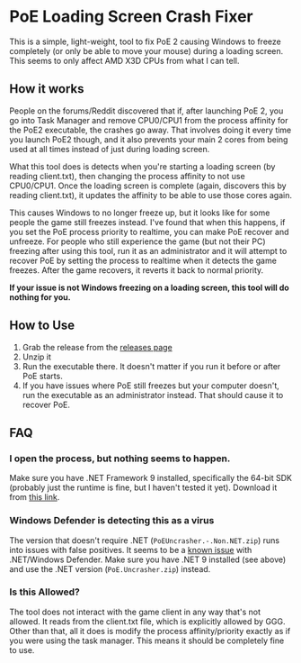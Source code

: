 # PoE Loading Screen Crash Fixer

This is a simple, light-weight, tool to fix PoE 2 causing Windows to freeze completely (or only be able to move your mouse) during a loading screen. This seems to only affect AMD X3D CPUs from what I can tell.

## How it works

People on the forums/Reddit discovered that if, after launching PoE 2, you go into Task Manager and remove CPU0/CPU1 from the process affinity for the PoE2 executable, the crashes go away.
That involves doing it every time you launch PoE2 though, and it also prevents your main 2 cores from being used at all times instead of just during loading screen.

What this tool does is detects when you're starting a loading screen (by reading client.txt), then changing the process affinity to not use CPU0/CPU1. Once the loading screen is complete
(again, discovers this by reading client.txt), it updates the affinity to be able to use those cores again.

This causes Windows to no longer freeze up, but it looks like for some people the game still freezes instead. I've found that when this happens, if you set the PoE process priority to realtime,
you can make PoE recover and unfreeze. For people who still experience the game (but not their PC) freezing after using this tool, run it as an administrator and it will attempt to recover
PoE by setting the process to realtime when it detects the game freezes. After the game recovers, it reverts it back to normal priority.

**If your issue is not Windows freezing on a loading screen, this tool will do nothing for you.**

## How to Use

1. Grab the release from the [releases page](https://github.com/Kapps/PoEUncrasher/releases/)
2. Unzip it
3. Run the executable there. It doesn't matter if you run it before or after PoE starts.
4. If you have issues where PoE still freezes but your computer doesn't, run the executable as an administrator instead. That should cause it to recover PoE.

## FAQ

### I open the process, but nothing seems to happen.
Make sure you have .NET Framework 9 installed, specifically the 64-bit SDK (probably just the runtime is fine, but I haven't tested it yet). Download it from [this link](https://dotnet.microsoft.com/en-us/download/dotnet/thank-you/sdk-9.0.101-windows-x64-binaries).

### Windows Defender is detecting this as a virus
The version that doesn't require .NET (`PoEUncrasher.-.Non.NET.zip`) runs into issues with false positives. It seems to be a [known issue](https://github.com/dotnet/runtime/issues/33745) with .NET/Windows Defender. Make sure you have .NET 9 installed (see above) and use the .NET version (`PoE.Uncrasher.zip`) instead.

### Is this Allowed?
The tool does not interact with the game client in any way that's not allowed. It reads from the client.txt file, which is explicitly allowed by GGG. Other than that, all it does is modify the process affinity/priority exactly as if you were using the task manager. This means it should be completely fine to use.
